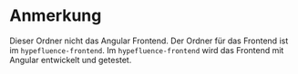 # Anmerkung
Dieser Ordner nicht das Angular Frontend. Der Ordner für das Frontend ist im `hypefluence-frontend`.
Im `hypefluence-frontend` wird das Frontend mit Angular entwickelt und getestet.
